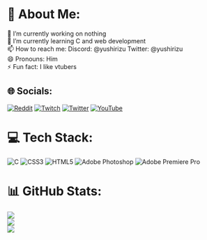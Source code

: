 # 💫 About Me:
🔭 I’m currently working on nothing<br>🌱 I’m currently learning C and web development<br>📫 How to reach me: Discord: @yushirizu Twitter: @yushirizu<br>😄 Pronouns: Him<br>⚡ Fun fact: I like vtubers


## 🌐 Socials:
[![Reddit](https://img.shields.io/badge/Reddit-%23FF4500.svg?logo=Reddit&logoColor=white)](https://reddit.com/user/Yushirizuu) [![Twitch](https://img.shields.io/badge/Twitch-%239146FF.svg?logo=Twitch&logoColor=white)](https://twitch.tv/Yushirizu) [![Twitter](https://img.shields.io/badge/Twitter-%231DA1F2.svg?logo=Twitter&logoColor=white)](https://twitter.com/@Yushirizu) [![YouTube](https://img.shields.io/badge/YouTube-%23FF0000.svg?logo=YouTube&logoColor=white)](https://youtube.com/@UCYvRsVY5H4342lkc7Ae6AGA) 

# 💻 Tech Stack:
![C](https://img.shields.io/badge/c-%2300599C.svg?style=for-the-badge&logo=c&logoColor=white) ![CSS3](https://img.shields.io/badge/css3-%231572B6.svg?style=for-the-badge&logo=css3&logoColor=white) ![HTML5](https://img.shields.io/badge/html5-%23E34F26.svg?style=for-the-badge&logo=html5&logoColor=white) ![Adobe Photoshop](https://img.shields.io/badge/adobephotoshop-%2331A8FF.svg?style=for-the-badge&logo=adobephotoshop&logoColor=white) ![Adobe Premiere Pro](https://img.shields.io/badge/Adobe%20Premiere%20Pro-9999FF.svg?style=for-the-badge&logo=Adobe%20Premiere%20Pro&logoColor=white)
# 📊 GitHub Stats:
![](https://github-readme-stats.vercel.app/api?username=Yushirizu&theme=dark&hide_border=false&include_all_commits=false&count_private=false)<br/>
![](https://github-readme-streak-stats.herokuapp.com/?user=Yushirizu&theme=dark&hide_border=false)<br/>
![](https://github-readme-stats.vercel.app/api/top-langs/?username=Yushirizu&theme=dark&hide_border=false&include_all_commits=false&count_private=false&layout=compact)

<!-- Proudly created with GPRM ( https://gprm.itsvg.in ) -->
